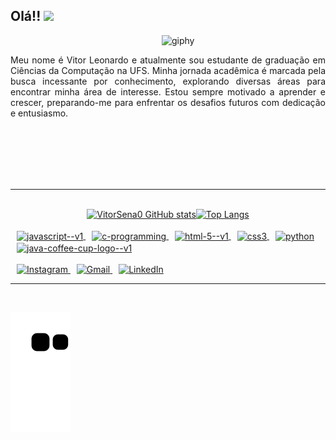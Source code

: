 ## Olá!!  <img src="https://media.giphy.com/media/hvRJCLFzcasrR4ia7z/giphy.gif" width="25px">

<img align="right" width="52%" height="10%"  src="https://github.com/VitorSena0/VitorSena0/assets/97699477/4a40ecc5-47af-4b34-84b4-e7370a0e1821" alt="giphy" width="300" height="200"><br>
<p style="text-align: justify;">
Meu nome é Vitor Leonardo e atualmente sou estudante de graduação em Ciências da Computação na UFS. Minha jornada acadêmica é marcada pela busca incessante por conhecimento, explorando diversas áreas para encontrar minha área de interesse. Estou sempre motivado a aprender e crescer, preparando-me para enfrentar os desafios futuros com dedicação e entusiasmo.</p>
<br><br><br><br><br>
<hr>
<br>


<div style="display: flex; justify-content: center;">

  <a href="https://github.com/VitorSena0/github-readme-stats" >
    <img style="width: 31em;" src="https://github-readme-stats.vercel.app/api?username=VitorSena0&show_icons=true&theme=radical&rank_icon=github" alt="VitorSena0 GitHub stats">
  </a>
  
  <a href="https://github.com/VitorSena0/github-readme-stats">
    <img style="width: 25em; height: 13em" src="https://github-readme-stats.vercel.app/api/top-langs/?username=VitorSena0&langs_count=6&layout=compact&theme=radical" alt="Top Langs">
  </a>
  
</div>

<div style="display: inline_block"><br>
    <a href="https://github.com/VitorSena0/LeaningJSCurse" target="_blank">
    <img style="margin-left: 10px;" align="center" width="48" height="48" src="https://img.icons8.com/color/48/javascript--v1.png" alt="javascript--v1"/>
  </a>
  <a href="https://github.com/VitorSena0/LearningC" target="_blank">
    <img style="margin-left: 10px;" align="center" width="48" height="48" src="https://img.icons8.com/color/48/c-programming.png" alt="c-programming"/>
  </a>
  <a href="#" target="_blank">
    <img style="margin-left: 10px;" align="center" width="48" height="48" src="https://img.icons8.com/color/48/html-5--v1.png" alt="html-5--v1"/>
  </a>
  <a href="#" target="_blank">
    <img style="margin-left: 10px;" align="center" width="48" height="48" src="https://img.icons8.com/fluency/48/css3.png" alt="css3"/>
  </a>
  <a href="#" target="_blank">
    <img style="margin-left: 10px;" align="center" width="48" height="48" src="https://img.icons8.com/fluency/48/python.png" alt="python"/>
  </a>
  <a href="#" target="_blank">
    <img style="margin-left: 10px;" align="center" width="48" height="48" src="https://img.icons8.com/color/48/java-coffee-cup-logo--v1.png" alt="java-coffee-cup-logo--v1"/>
  </a>
</div>

<br>

<div>
  <a href="https://www.instagram.com/vitorsena02/" target="_blank">
    <img style="margin-left: 10px;" src="https://img.shields.io/badge/-Instagram-%23E4405F?style=for-the-badge&logo=instagram&logoColor=white" alt="Instagram">
  </a>
  <a href="mailto:vitor.sena1315@gmail.com">
    <img style="margin-left: 10px;" src="https://img.shields.io/badge/-Gmail-%23333333?style=for-the-badge&logo=gmail&logoColor=white" alt="Gmail">
  </a>
  <a href="https://www.linkedin.com/in/vitor-leonardo-sena-de-lima-80a36722b/" target="_blank">
    <img style="margin-left: 10px;" src="https://img.shields.io/badge/-LinkedIn-%230077B5?style=for-the-badge&logo=linkedin&logoColor=white" alt="LinkedIn">
  </a>

  <hr>
<br>

  ![Snake animation](https://github.com/rafaballerini/rafaballerini/blob/output/github-contribution-grid-snake.svg)
</div>


